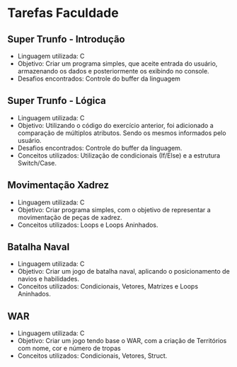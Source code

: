 # Tarefas Faculdade
## Super Trunfo - Introdução
- Linguagem utilizada: C
- Objetivo: Criar um programa simples, que aceite entrada do usuário, armazenando os dados e posteriormente os exibindo no console.
- Desafios encontrados: Controle do buffer da linguagem


## Super Trunfo - Lógica
- Linguagem utilizada: C
- Objetivo: Utilizando o código do exercício anterior, foi adicionado a comparação de múltiplos atributos. Sendo os mesmos informados pelo usuário.
- Desafios encontrados: Controle do buffer da linguagem.
- Conceitos utilizados: Utilização de condicionais (If/Else) e a estrutura Switch/Case.


## Movimentação Xadrez
- Linguagem utilizada: C
- Objetivo: Criar programa simples, com o objetivo de representar a movimentação de peças de xadrez.
- Conceitos utilizados: Loops e Loops Aninhados.


## Batalha Naval
- Linguagem utilizada: C
- Objetivo: Criar um jogo de batalha naval, aplicando o posicionamento de navios e habilidades.
- Conceitos utilizados: Condicionais, Vetores, Matrizes e Loops Aninhados.


## WAR
- Linguagem utilizada: C
- Objetivo: Criar um jogo tendo base o WAR, com a criação de Territórios com nome, cor e número de tropas
- Conceitos utilizados: Condicionais, Vetores, Struct.

